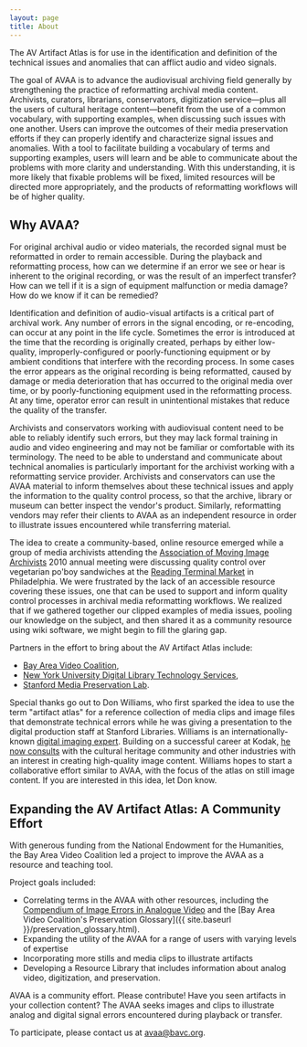 ```yaml
---
layout: page
title: About
---
```


The AV Artifact Atlas is for use in the identification and definition of the technical issues and anomalies that can afflict audio and video signals.  

The goal of AVAA is to advance the audiovisual archiving field generally by strengthening the practice of reformatting archival media content. Archivists, curators, librarians, conservators, digitization service—plus all the users of cultural heritage content—benefit from the use of a common vocabulary, with supporting examples, when discussing such issues with one another. Users can improve the outcomes of their media preservation efforts if they can properly identify and characterize signal issues and anomalies. With a tool to facilitate building a vocabulary of terms and supporting examples, users will learn and be able to communicate about the problems with more clarity and understanding. With this understanding, it is more likely that fixable problems will be fixed, limited resources will be directed more appropriately, and the products of reformatting workflows will be of higher quality.


## Why AVAA?

For original archival audio or video materials, the recorded signal must be reformatted in order to remain accessible. During the playback and reformatting process, how can we determine if an error we see or hear is inherent to the original recording, or was the result of an imperfect transfer? How can we tell if it is a sign of equipment malfunction or media damage? How do we know if it can be remedied?  

Identification and definition of audio-visual artifacts is a critical part of archival work. Any number of errors in the signal encoding, or re-encoding, can occur at any point in the life cycle. Sometimes the error is introduced at the time that the recording is originally created, perhaps by either low-quality, improperly-configured or poorly-functioning equipment or by ambient conditions that interfere with the recording process. In some cases the error appears as the original recording is being reformatted, caused by damage or media deterioration that has occurred to the original media over time, or by poorly-functioning equipment used in the reformatting process. At any time, operator error can result in unintentional mistakes that reduce the quality of the transfer.

Archivists and conservators working with audiovisual content need to be able to reliably identify such errors, but they may lack formal training in audio and video engineering and may not be familiar or comfortable with its terminology. The need to be able to understand and communicate about technical anomalies is particularly important for the archivist working with a reformatting service provider. Archivists and conservators can use the AVAA material to inform themselves about these technical issues and apply the information to the quality control process, so that the archive, library or museum can better inspect the vendor's product. Similarly, reformatting vendors may refer their clients to AVAA as an independent resource in order to illustrate issues encountered while transferring material.

The idea to create a community-based, online resource emerged while a group of media archivists attending the [Association of Moving Image Archivists](http://www.amianet.org/) 2010 annual meeting were discussing quality control over vegetarian po'boy sandwiches at the [Reading Terminal Market](http://www.readingterminalmarket.org/) in Philadelphia. We were frustrated by the lack of an accessible resource covering these issues, one that can be used to support and inform quality control processes in archival media reformatting workflows. We realized that if we gathered together our clipped examples of media issues, pooling our knowledge on the subject, and then shared it as a community resource using wiki software, we might begin to fill the glaring gap.

Partners in the effort to bring about the AV Artifact Atlas include:

* [Bay Area Video Coalition](http://bavc.org/preservation),
* [New York University Digital Library Technology Services](http://dlib.nyu.edu/dlts/),
* [Stanford Media Preservation Lab](http://library.stanford.edu/research/digitization-services/labs/stanford-media-preservation-lab).

Special thanks go out to Don Williams, who first sparked the idea to use the term "artifact atlas" for a reference collection of media clips and image files that demonstrate technical errors while he was giving a presentation to the digital production staff at Stanford Libraries. Williams is an internationally-known [digital imaging expert](http://www.imagescienceassociates.com/mm5/merchant.mvc?Screen=PAPERS&Store_Code=ISA001). Building on a successful career at Kodak, [he now consults](http://www.imagescienceassociates.com/) with the cultural heritage community and other industries with an interest in creating high-quality image content. Williams hopes to start a collaborative effort similar to AVAA, with the focus of the atlas on still image content. If you are interested in this idea, let Don know.

## Expanding the AV Artifact Atlas: A Community Effort

With generous funding from the National Endowment for the Humanities, the Bay Area Video Coalition led a project to improve the AVAA as a resource and teaching tool.

Project goals included:
* Correlating terms in the AVAA with other resources, including the [Compendium of Image Errors in Analogue Video](http://press.uchicago.edu/ucp/books/book/distributed/C/bo16943593.html) and the [Bay Area Video Coalition's Preservation Glossary]({{ site.baseurl }}/preservation_glossary.html).
* Expanding the utility of the AVAA for a range of users with varying levels of expertise
* Incorporating more stills and media clips to illustrate artifacts
* Developing a Resource Library that includes information about analog video, digitization, and preservation.

AVAA is a community effort. Please contribute! Have you seen artifacts in your collection content? The AVAA seeks images and clips to illustrate analog and digital signal errors encountered during playback or transfer.

To participate, please contact us at avaa@bavc.org.
